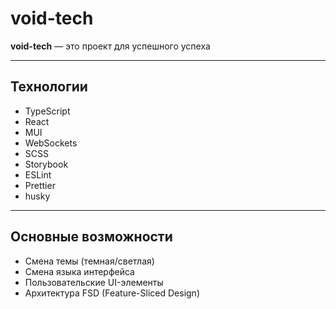 # void-tech

**void-tech** — это проект для успешного успеха

---

## Технологии

- TypeScript  
- React  
- MUI  
- WebSockets  
- SCSS  
- Storybook  
- ESLint  
- Prettier  
- husky  

---

## Основные возможности

- Смена темы (темная/светлая)  
- Смена языка интерфейса
- Пользовательские UI-элементы  
- Архитектура FSD (Feature-Sliced Design)
